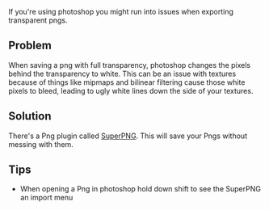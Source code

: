 If you're using photoshop you might run into issues when exporting transparent pngs.

## Problem

When saving a png with full transparency, photoshop changes the pixels behind the transparency to white. This can be an issue with textures because of things like mipmaps and bilinear filtering cause those white pixels to bleed, leading to ugly white lines down the side of your textures.

## Solution

There's a Png plugin called [SuperPNG](http://www.fnordware.com/superpng/). This will save your Pngs without messing with them.

## Tips

* When opening a Png in photoshop hold down shift to see the SuperPNG an import menu